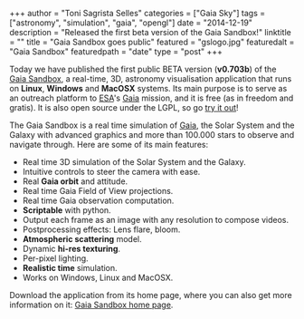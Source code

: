 +++
author = "Toni Sagrista Selles"
categories = ["Gaia Sky"]
tags = ["astronomy", "simulation", "gaia", "opengl"]
date = "2014-12-19"
description = "Released the first beta version of the Gaia Sandbox!"
linktitle = ""
title = "Gaia Sandbox goes public"
featured = "gslogo.jpg"
featuredalt = "Gaia Sandbox"
featuredpath = "date"
type = "post"
+++

Today we have published the first public BETA version (**v0.703b**) of the [Gaia Sandbox](http://www.zah.uni-heidelberg.de/gaia/outreach/gaiasky/), a real-time, 3D, astronomy visualisation application that runs on **Linux**, **Windows** and **MacOSX** systems. Its main purpose is to serve as an outreach platform to [ESA](http://sci.esa.int/)'s [Gaia](http://sci.esa.int/gaia/) mission, and it is free (as in freedom and gratis). It is also open source under the LGPL, so go [try it out](http://www.zah.uni-heidelberg.de/gaia/outreach/gaiasky/)!


The Gaia Sandbox is a real time simulation of [Gaia](http://sci.esa.int/gaia/), the Solar System and the Galaxy with advanced graphics and more than 100.000 stars to observe and navigate through. Here are some of its main features:

-  Real time 3D simulation of the Solar System and the Galaxy.
-  Intuitive controls to steer the camera with ease.
-  Real **Gaia orbit** and attitude.
-  Real time Gaia Field of View projections.
-  Real time Gaia observation computation.
-  **Scriptable** with python.
-  Output each frame as an image with any resolution to compose videos.
-  Postprocessing effects: Lens flare, bloom.
-  **Atmospheric scattering** model.
-  Dynamic **hi-res texturing**.
-  Per-pixel lighting.
-  **Realistic time** simulation.
-  Works on Windows, Linux and MacOSX.

Download the application from its home page, where you can also get more information on it:
[Gaia Sandbox home page](http://www.zah.uni-heidelberg.de/gaia/outreach/gaiasky/).
